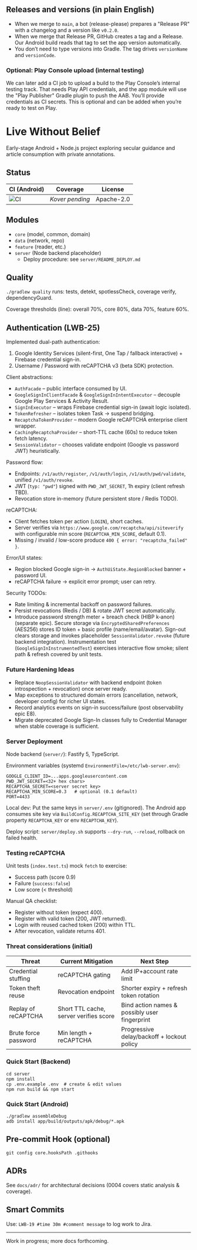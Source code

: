 ## Releases and versions (in plain English)

- When we merge to `main`, a bot (release-please) prepares a "Release PR" with a changelog and a version like `v0.2.0`.
- When we merge that Release PR, GitHub creates a tag and a Release. Our Android build reads that tag to set the app version automatically.
- You don’t need to type versions into Gradle. The tag drives `versionName` and `versionCode`.

### Optional: Play Console upload (internal testing)

We can later add a CI job to upload a build to the Play Console’s internal testing track. That needs Play API credentials, and the app module will use the "Play Publisher" Gradle plugin to push the AAB. You’ll provide credentials as CI secrets. This is optional and can be added when you’re ready to test on Play.

# Live Without Belief

Early-stage Android + Node.js project exploring secular guidance and article consumption with private annotations.

## Status

| CI (Android) | Coverage | License |
|--------------|----------|---------|
| ![CI](https://github.com/KDProgramming2025/LiveWithoutBelief/actions/workflows/android.yml/badge.svg) | _Kover pending_ | Apache-2.0 |

## Modules
- `core` (model, common, domain)
- `data` (network, repo)
- `feature` (reader, etc.)
- `server` (Node backend placeholder)
	- Deploy procedure: see `server/README_DEPLOY.md`

## Quality
`./gradlew quality` runs: tests, detekt, spotlessCheck, coverage verify, dependencyGuard.

Coverage thresholds (line): overall 70%, core 80%, data 70%, feature 60%.

## Authentication (LWB-25)
Implemented dual-path authentication:

1. Google Identity Services (silent-first, One Tap / fallback interactive) + Firebase credential sign-in.
2. Username / Password with reCAPTCHA v3 (beta SDK) protection.

Client abstractions:
- `AuthFacade` – public interface consumed by UI.
- `GoogleSignInClientFacade` & `GoogleSignInIntentExecutor` – decouple Google Play Services & Activity Result.
- `SignInExecutor` – wraps Firebase credential sign-in (await logic isolated).
- `TokenRefresher` – isolates token Task -> suspend bridging.
 - `RecaptchaTokenProvider` – modern Google reCAPTCHA enterprise client wrapper.
 - `CachingRecaptchaProvider` – short‑TTL cache (60s) to reduce token fetch latency.
 - `SessionValidator` – chooses validate endpoint (Google vs password JWT) heuristically.

Password flow:
 - Endpoints: `/v1/auth/register`, `/v1/auth/login`, `/v1/auth/pwd/validate`, unified `/v1/auth/revoke`.
 - JWT (`typ: "pwd"`) signed with `PWD_JWT_SECRET`, 1h expiry (client refresh TBD).
 - Revocation store in-memory (future persistent store / Redis TODO).

reCAPTCHA:
 - Client fetches token per action (`LOGIN`), short caches.
 - Server verifies via `https://www.google.com/recaptcha/api/siteverify` with configurable min score (`RECAPTCHA_MIN_SCORE`, default 0.1).
 - Missing / invalid / low-score produce `400 { error: "recaptcha_failed" }`.

Error/UI states:
 - Region blocked Google sign-in -> `AuthUiState.RegionBlocked` banner + password UI.
 - reCAPTCHA failure -> explicit error prompt; user can retry.

Security TODOs:
 - Rate limiting & incremental backoff on password failures.
 - Persist revocations (Redis / DB) & rotate JWT secret automatically.
 - Introduce password strength meter + breach check (HIBP k‑anon) (separate epic).
Secure storage via `EncryptedSharedPreferences` (AES256) stores ID token + basic profile (name/email/avatar).
Sign-out clears storage and invokes placeholder `SessionValidator.revoke` (future backend integration).
Instrumentation test (`GoogleSignInInstrumentedTest`) exercises interactive flow smoke; silent path & refresh covered by unit tests.

### Future Hardening Ideas
- Replace `NoopSessionValidator` with backend endpoint (token introspection + revocation) once server ready.
- Map exceptions to structured domain errors (cancellation, network, developer config) for richer UI states.
- Record analytics events on sign-in success/failure (post observability epic E8).
 - Migrate deprecated Google Sign-In classes fully to Credential Manager when stable coverage is sufficient.

### Server Deployment

Node backend (`server/`): Fastify 5, TypeScript.

Environment variables (systemd `EnvironmentFile=/etc/lwb-server.env`):
```
GOOGLE_CLIENT_ID=...apps.googleusercontent.com
PWD_JWT_SECRET=<32+ hex chars>
RECAPTCHA_SECRET=<server secret key>
RECAPTCHA_MIN_SCORE=0.3   # optional (0.1 default)
PORT=4433
```

Local dev: Put the same keys in `server/.env` (gitignored). The Android app consumes site key via `BuildConfig.RECAPTCHA_SITE_KEY` (set through Gradle property `RECAPTCHA_KEY` or env `RECAPTCHA_KEY`).

Deploy script: `server/deploy.sh` supports `--dry-run`, `--reload`, rollback on failed health.

### Testing reCAPTCHA
Unit tests (`index.test.ts`) mock `fetch` to exercise:
 - Success path (score 0.9)
 - Failure (`success:false`)
 - Low score (< threshold)

Manual QA checklist:
 - Register without token (expect 400).
 - Register with valid token (200, JWT returned).
 - Login with reused cached token (200) within TTL.
 - After revocation, validate returns 401.

### Threat considerations (initial)
| Threat | Current Mitigation | Next Step |
|--------|--------------------|-----------|
| Credential stuffing | reCAPTCHA gating | Add IP+account rate limit |
| Token theft reuse | Revocation endpoint | Shorter expiry + refresh token rotation |
| Replay of reCAPTCHA | Short TTL cache, server verifies score | Bind action names & possibly user fingerprint |
| Brute force password | Min length + reCAPTCHA | Progressive delay/backoff + lockout policy |

### Quick Start (Backend)
```
cd server
npm install
cp .env.example .env  # create & edit values
npm run build && npm start
```

### Quick Start (Android)
```
./gradlew assembleDebug
adb install app/build/outputs/apk/debug/*.apk
```

## Pre-commit Hook (optional)
```
git config core.hooksPath .githooks
```

## ADRs
See `docs/adr/` for architectural decisions (0004 covers static analysis & coverage).

## Smart Commits
Use: `LWB-19 #time 30m #comment message` to log work to Jira.

---
Work in progress; more docs forthcoming.